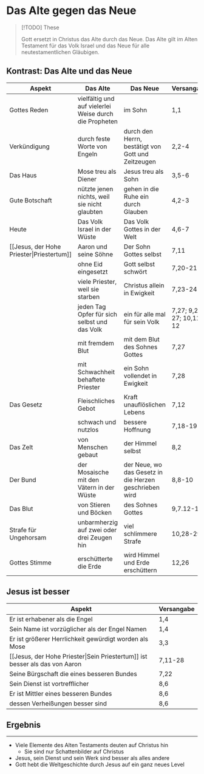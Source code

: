 # Das Alte gegen das Neue

> [!TODO] These
>
> Gott ersetzt in Christus das Alte durch das Neue. Das Alte gilt im Alten Testament für das Volk Israel und das Neue für alle neutestamentlichen Gläubigen.

## Kontrast: Das Alte und das Neue

| Aspekt                                    | Das Alte                                               | Das Neue                                               | Versangabe              |
| ----------------------------------------- | ------------------------------------------------------ | ------------------------------------------------------ | ----------------------- |
| Gottes Reden                              | vielfältig und auf vielerlei Weise durch die Propheten | im Sohn                                                | 1,1                     |
| Verkündigung                              | durch feste Worte von Engeln                           | durch den Herrn, bestätigt von Gott und Zeitzeugen     | 2,2-4                   |
| Das Haus                                  | Mose treu als Diener                                   | Jesus treu als Sohn                                    | 3,5-6                   |
| Gute Botschaft                            | nützte jenen nichts, weil sie nicht glaubten           | gehen in die Ruhe ein durch Glauben                    | 4,2-3                   |
| Heute                                     | Das Volk Israel in der Wüste                           | Das Volk Gottes in der Welt                            | 4,6-7                   |
| [[Jesus, der Hohe Priester\|Priestertum]] | Aaron und seine Söhne                                  | Der Sohn Gottes selbst                                 | 7,11                    |
|                                           | ohne Eid eingesetzt                                    | Gott selbst schwört                                    | 7,20-21                 |
|                                           | viele Priester, weil sie starben                       | Christus allein in Ewigkeit                            | 7,23-24                 |
|                                           | jeden Tag Opfer für sich selbst und das Volk           | ein für alle mal für sein Volk                         | 7,27; 9,25-27; 10,11-12 |
|                                           | mit fremdem Blut                                       | mit dem Blut des Sohnes Gottes                         | 7,27                    |
|                                           | mit Schwachheit behaftete Priester                     | ein Sohn vollendet in Ewigkeit                         | 7,28                    |
| Das Gesetz                                | Fleischliches Gebot                                    | Kraft unauflöslichen Lebens                            | 7,12                    |
|                                           | schwach und nutzlos                                    | bessere Hoffnung                                       | 7,18-19                 |
| Das Zelt                                  | von Menschen gebaut                                    | der Himmel selbst                                      | 8,2                     |
| Der Bund                                  | der Mosaische mit den Vätern in der Wüste              | der Neue, wo das Gesetz in die Herzen geschrieben wird | 8,8-10                  |
| Das Blut                                  | von Stieren und Böcken                                 | des Sohnes Gottes                                      | 9,7.12-14               |
| Strafe für Ungehorsam                     | unbarmherzig auf zwei oder drei Zeugen hin             | viel schlimmere Strafe                                 | 10,28-29                |
| Gottes Stimme                             | erschütterte die Erde                                  | wird Himmel und Erde erschüttern                       | 12,26                   |

## Jesus ist besser

| Aspekt                                                                      | Versangabe |
| --------------------------------------------------------------------------- | ---------- |
| Er ist erhabener als die Engel                                              | 1,4        |
| Sein Name ist vorzüglicher als der Engel Namen                              | 1,4        |
| Er ist größerer Herrlichkeit gewürdigt worden als Mose                      | 3,3        |
| [[Jesus, der Hohe Priester\|Sein Priestertum]] ist besser als das von Aaron | 7,11-28    |
| Seine Bürgschaft die eines besseren Bundes                                  | 7,22       |
| Sein Dienst ist vortrefflicher                                              | 8,6        |
| Er ist Mittler eines besseren Bundes                                        | 8,6        |
| dessen Verheißungen besser sind                                             | 8,6        |

## Ergebnis
---
- Viele Elemente des Alten Testaments deuten auf Christus hin
	- Sie sind nur Schattenbilder auf Christus
- Jesus, sein Dienst und sein Werk sind besser als alles andere
- Gott hebt die Weltgeschichte durch Jesus auf ein ganz neues Level